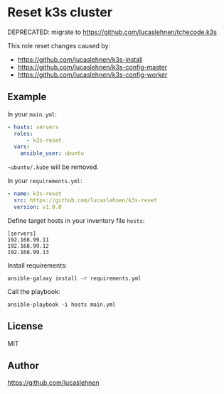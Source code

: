 Reset k3s cluster
=========

DEPRECATED: migrate to https://github.com/lucaslehnen/tchecode.k3s

This role reset changes caused by:

  - https://github.com/lucaslehnen/k3s-install
  - https://github.com/lucaslehnen/k3s-config-master
  - https://github.com/lucaslehnen/k3s-config-worker

Example
----------------

In your `main.yml`:

```yaml
- hosts: servers
  roles:
      - k3s-reset
  vars:
    ansible_user: ubuntu
```

`~ubuntu/.kube` will be removed.

In your `requirements.yml`:

```yaml
- name: k3s-reset
  src: https://github.com/lucaslehnen/k3s-reset
  version: v1.0.0
```

Define target hosts in your inventory file `hosts`:

    [servers]
    192.168.99.11
    192.168.99.12
    192.168.99.13

Install requirements:

```
ansible-galaxy install -r requirements.yml
```

Call the playbook:

    ansible-playbook -i hosts main.yml

License
-------

MIT

Author
------------------

https://github.com/lucaslehnen
